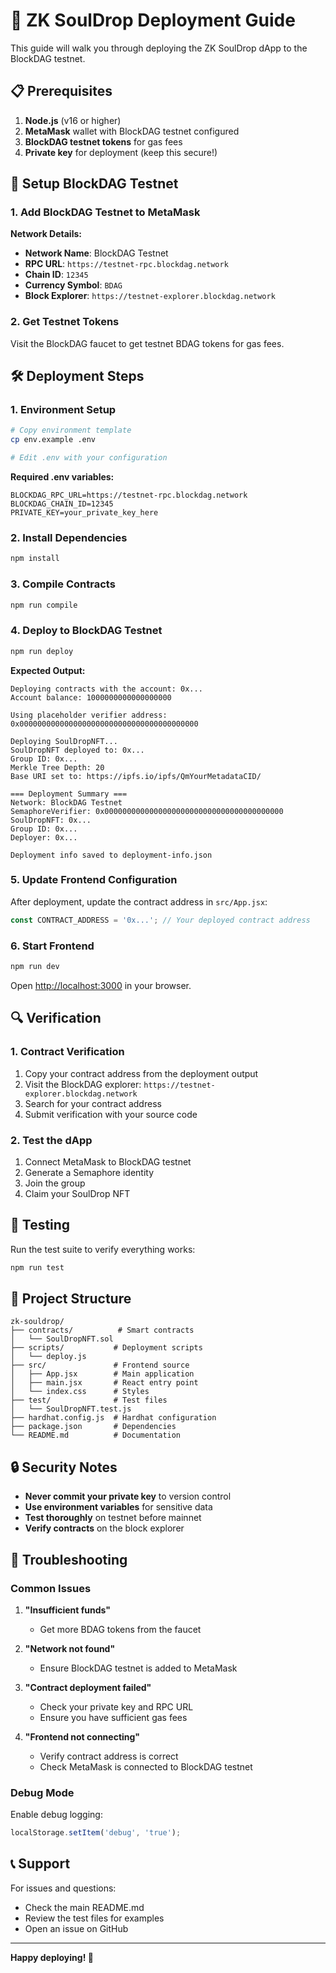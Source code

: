 # 🚀 ZK SoulDrop Deployment Guide

This guide will walk you through deploying the ZK SoulDrop dApp to the BlockDAG testnet.

## 📋 Prerequisites

1. **Node.js** (v16 or higher)
2. **MetaMask** wallet with BlockDAG testnet configured
3. **BlockDAG testnet tokens** for gas fees
4. **Private key** for deployment (keep this secure!)

## 🔧 Setup BlockDAG Testnet

### 1. Add BlockDAG Testnet to MetaMask

**Network Details:**
- **Network Name**: BlockDAG Testnet
- **RPC URL**: `https://testnet-rpc.blockdag.network`
- **Chain ID**: `12345`
- **Currency Symbol**: `BDAG`
- **Block Explorer**: `https://testnet-explorer.blockdag.network`

### 2. Get Testnet Tokens

Visit the BlockDAG faucet to get testnet BDAG tokens for gas fees.

## 🛠️ Deployment Steps

### 1. Environment Setup

```bash
# Copy environment template
cp env.example .env

# Edit .env with your configuration
```

**Required .env variables:**
```env
BLOCKDAG_RPC_URL=https://testnet-rpc.blockdag.network
BLOCKDAG_CHAIN_ID=12345
PRIVATE_KEY=your_private_key_here
```

### 2. Install Dependencies

```bash
npm install
```

### 3. Compile Contracts

```bash
npm run compile
```

### 4. Deploy to BlockDAG Testnet

```bash
npm run deploy
```

**Expected Output:**
```
Deploying contracts with the account: 0x...
Account balance: 1000000000000000000

Using placeholder verifier address: 0x0000000000000000000000000000000000000000

Deploying SoulDropNFT...
SoulDropNFT deployed to: 0x...
Group ID: 0x...
Merkle Tree Depth: 20
Base URI set to: https://ipfs.io/ipfs/QmYourMetadataCID/

=== Deployment Summary ===
Network: BlockDAG Testnet
SemaphoreVerifier: 0x0000000000000000000000000000000000000000
SoulDropNFT: 0x...
Group ID: 0x...
Deployer: 0x...

Deployment info saved to deployment-info.json
```

### 5. Update Frontend Configuration

After deployment, update the contract address in `src/App.jsx`:

```javascript
const CONTRACT_ADDRESS = '0x...'; // Your deployed contract address
```

### 6. Start Frontend

```bash
npm run dev
```

Open [http://localhost:3000](http://localhost:3000) in your browser.

## 🔍 Verification

### 1. Contract Verification

1. Copy your contract address from the deployment output
2. Visit the BlockDAG explorer: `https://testnet-explorer.blockdag.network`
3. Search for your contract address
4. Submit verification with your source code

### 2. Test the dApp

1. Connect MetaMask to BlockDAG testnet
2. Generate a Semaphore identity
3. Join the group
4. Claim your SoulDrop NFT

## 🧪 Testing

Run the test suite to verify everything works:

```bash
npm run test
```

## 📁 Project Structure

```
zk-souldrop/
├── contracts/          # Smart contracts
│   └── SoulDropNFT.sol
├── scripts/           # Deployment scripts
│   └── deploy.js
├── src/               # Frontend source
│   ├── App.jsx        # Main application
│   ├── main.jsx       # React entry point
│   └── index.css      # Styles
├── test/              # Test files
│   └── SoulDropNFT.test.js
├── hardhat.config.js  # Hardhat configuration
├── package.json       # Dependencies
└── README.md          # Documentation
```

## 🔒 Security Notes

- **Never commit your private key** to version control
- **Use environment variables** for sensitive data
- **Test thoroughly** on testnet before mainnet
- **Verify contracts** on the block explorer

## 🚨 Troubleshooting

### Common Issues

1. **"Insufficient funds"**
   - Get more BDAG tokens from the faucet

2. **"Network not found"**
   - Ensure BlockDAG testnet is added to MetaMask

3. **"Contract deployment failed"**
   - Check your private key and RPC URL
   - Ensure you have sufficient gas fees

4. **"Frontend not connecting"**
   - Verify contract address is correct
   - Check MetaMask is connected to BlockDAG testnet

### Debug Mode

Enable debug logging:
```javascript
localStorage.setItem('debug', 'true');
```

## 📞 Support

For issues and questions:
- Check the main README.md
- Review the test files for examples
- Open an issue on GitHub

---

**Happy deploying! 🎉** 